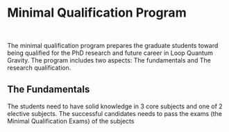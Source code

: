 # Minimal Qualification Program

&nbsp;

The minimal qualification program prepares the graduate students toward being qualified for the PhD research and future career in Loop Quantum Gravity. The program includes two aspects: The fundamentals and The research qualification. 


## The Fundamentals

The students need to have solid knowledge in 3 core subjects and one of 2 elective subjects. The successful candidates needs to pass the exams (the Minimal Qualification Exams) of the subjects
